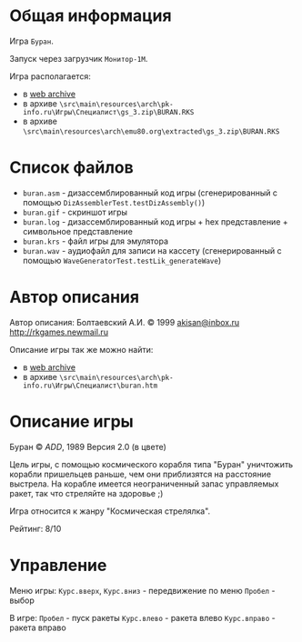 # Общая информация

Игра `Буран`.

Запуск через загрузчик `Монитор-1М`.

Игра располагается:
- в [web archive](https://web.archive.org/web/20170318070429fw_/http://www.pk-info.ru/arhiv/spec/buran.zip)
- в архиве `\src\main\resources\arch\pk-info.ru\Игры\Специалист\gs_3.zip\BURAN.RKS`
- в архиве `\src\main\resources\arch\emu80.org\extracted\gs_3.zip\BURAN.RKS`

# Список файлов

- `buran.asm` - дизассемблированный код игры (сгенерированный с помощью `DizAssemblerTest.testDizAssembly()`)
- `buran.gif` - скриншот игры
- `buran.log` - дизассемблированный код игры + hex представление + символьное представление 
- `buran.krs` - файл игры для эмулятора
- `buran.wav` - аудиофайл для записи на кассету (сгенерированный с помощью `WaveGeneratorTest.testLik_generateWave`) 

# Автор описания

Автор описания: Болтаевский А.И.
© 1999
akisan@inbox.ru
http://rkgames.newmail.ru

Описание игры так же можно найти:
- в [web archive](https://web.archive.org/web/20170318070429fw_/http://www.pk-info.ru/spec3/buran.html) 
- в архиве `\src\main\resources\arch\pk-info.ru\Игры\Специалист\buran.htm`

# Описание игры

Буран © *ADD*, 1989
Версия 2.0 (в цвете)

Цель игры, с помощью космического корабля типа "Буран" уничтожить корабли пришельцев раньше, чем они
приблизятся на расстояние выстрела. На корабле имеется неограниченный запас управляемых ракет, так что 
стреляйте на здоровье ;)

Игра относится к жанру "Космическая стрелялка".

Рейтинг: 8/10

# Управление 

Меню игры:
`Курс.вверх`, `Курс.вниз` - передвижение по меню
`Пробел` - выбор

В игре:
`Пробел` - пуск ракеты
`Курс.влево` - ракета влево
`Курс.вправо` - ракета вправо